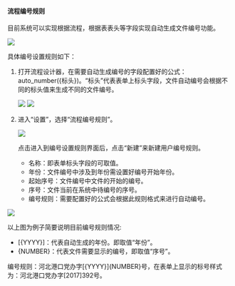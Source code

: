 #### 流程编号规则
目前系统可以实现根据流程，根据表表头等字段实现自动生成文件编号功能。

 ![](images/autonumber_1.png)

具体编号设置规则如下：

 1. 打开流程设计器，在需要自动生成编号的字段配置好的公式：auto_number({标头})。“标头”代表表单上标头字段，文件自动编号会根据不同的标头值来生成不同的文件编号。
 
 	![](images/autonumber_2.png)
 	![](images/autonumber_3.png)

 2. 进入“设置”，选择“流程编号规则”。

 	![](images/autonumber_4.png)

	点击进入到编号设置规则界面后，点击“新建”来新建用户编号规则。
    - 名称：即表单标头字段的可取值。
    - 年份：文件编号中涉及到年份需设置好编号开始年份。
    - 起始序号：文件编号中文件的开始的编号。
    - 序号：文件当前在系统中待编号的序号。
    - 编号规则：需要配置好的公式会根据此规则格式来进行自动编号。

![](images/autonumber_5.png)

以上图为例子简要说明目前编号规则情况:

- [{YYYY}]：代表自动生成的年份。即取值“年份”。
- {NUMBER}：代表文件需要显示的编号，即取值“序号”。

编号规则：河北港口党办字[{YYYY}]{NUMBER}号，在表单上显示的标号样式为：河北港口党办字[2017]392号。